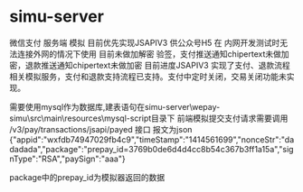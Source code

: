 # simu-server
微信支付 服务端 模拟 
目前优先实现JSAPIV3 供公众号H5 在 内网开发测试时无法连接外网的情况下使用
目前未做加解密 验签，支付推送通知chipertext未做加密，退款推送通知chipertext未做加密
目前进度JSAPIV3 实现了支付、退款流程相关模拟服务，支付和退款支持流程已支持。支付中定时关闭，交易关闭功能未实现。

需要使用mysql作为数据库,建表语句在simu-server\wepay-simu\src\main\resources\mysql-script目录下
前端模拟提交支付请求需要调用 /v3/pay/transactions/jsapi/payed 接口
报文为json
{"appid":"wxfdb74947029fb4c9","timeStamp":"1414561699","nonceStr":"dadadada","package":"prepay_id=3769b0de6d4d4cc8b54c367b3ff1a15a","signType":"RSA","paySign":"aaa"}

package中的prepay_id为模拟器返回的数据
